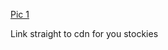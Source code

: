 [Pic 1](http://cdn.morguefile.com/imageData/public/files/s/Seemann/09/h/14111743435qkl6.jpg)

Link straight to cdn for you stockies
